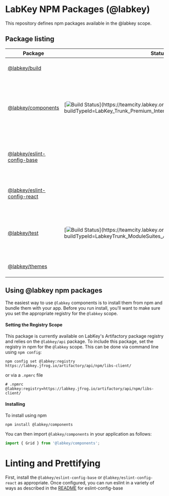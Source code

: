 # LabKey NPM Packages (@labkey)

This repository defines npm packages available in the @labkey scope.

## Package listing

<!--- keep these alphabetical --->
| Package | Status | Description |
| --- | --- | --- |
| [@labkey/build](packages/build/README.md) | | LabKey client-side build assets.
| [@labkey/components](packages/components/README.md) | [![Build Status](https://teamcity.labkey.org/app/rest/builds/buildType:(id:LabKey_Trunk_Premium_InternalSuites_GlassComponentsUnitTest)/statusIcon)](https://teamcity.labkey.org/viewType.html?buildTypeId=LabKey_Trunk_Premium_InternalSuites_GlassComponentsUnitTest) | All components, models, actions, and utility functions for LabKey applications and pages
| [@labkey/eslint-config-base](packages/eslint-config-base/README.md) | | Base ESLint configuration with TypeScript and Prettier support.
| [@labkey/eslint-config-react](packages/eslint-config-react/README.md) | | Extends the base configuration with React support.
| [@labkey/test](packages/test/README.md) | [![Build Status](https://teamcity.labkey.org/app/rest/builds/buildType:(id:LabkeyTrunk_ModuleSuites_ApiSuites_LabkeyTestIntegration)/statusIcon)](https://teamcity.labkey.org/viewType.html?buildTypeId=LabkeyTrunk_ModuleSuites_ApiSuites_LabkeyTestIntegration) | Utilities and configurations for running JavaScript tests with LabKey Server.
| [@labkey/themes](packages/themes/README.md) | | UI themes for LabKey Server.


## Using @labkey npm packages

The easiest way to use `@labkey` components is to install them from npm and bundle them with your app.
Before you run install, you'll want to make sure you set the appropriate registry for the `@labkey` scope.

#### Setting the Registry Scope

This package is currently available on LabKey's Artifactory package registry and relies on
the `@labkey/api` package.  To include this package, set the registry in npm for the `@labkey` scope.
This can be done via command line using `npm config`:
```
npm config set @labkey:registry https://labkey.jfrog.io/artifactory/api/npm/libs-client/
```
or via a `.npmrc` file
```
# .npmrc
@labkey:registry=https://labkey.jfrog.io/artifactory/api/npm/libs-client/
```

#### Installing

To install using npm
```
npm install @labkey/components
```
You can then import `@labkey/components` in your application as follows:
```js
import { Grid } from '@labkey/components';
```

# Linting and Prettifying

First, install the `@labkey/eslint-config-base` or `@labkey/eslint-config-react` as appropriate.
Once configured, you can run eslint in a variety of ways as described in the [README](packages/eslint-config-base/README.md) for eslint-config-base


